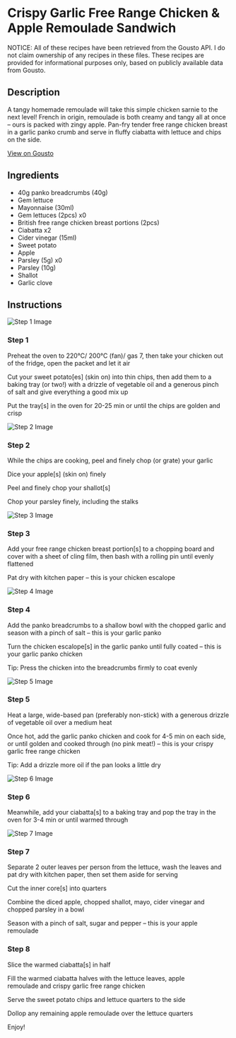 # Crispy Garlic Free Range Chicken & Apple Remoulade Sandwich

NOTICE: All of these recipes have been retrieved from the Gousto API. I do not claim ownership of any recipes in these files. These recipes are provided for informational purposes only, based on publicly available data from Gousto.

## Description

A tangy homemade remoulade will take this simple chicken sarnie to the next level! French in origin, remoulade is both creamy and tangy all at once – ours is packed with zingy apple. Pan-fry tender free range chicken breast in a garlic panko crumb and serve in fluffy ciabatta with lettuce and chips on the side.

[View on Gousto](https://www.gousto.co.uk/recipes/cookbook/crispy-free-range-chicken-apple-remoulade-sandwich)

## Ingredients

- 40g panko breadcrumbs (40g)
- Gem lettuce
- Mayonnaise (30ml)
- Gem lettuces (2pcs) x0
- British free range chicken breast portions (2pcs)
- Ciabatta x2
- Cider vinegar (15ml)
- Sweet potato
- Apple
- Parsley (5g) x0
- Parsley (10g)
- Shallot
- Garlic clove

## Instructions

![Step 1 Image](https://production-media.gousto.co.uk/cms/recipe-step-image/Step-1-1706023473271-x200.jpg)

### Step 1

Preheat the oven to 220°C/ 200°C (fan)/ gas 7, then take your chicken out of the fridge, open the packet and let it air

Cut your sweet potato[es] (skin on) into thin chips, then add them to a baking tray (or two!) with a drizzle of vegetable oil and a generous pinch of salt and give everything a good mix up

Put the tray[s] in the oven for 20-25 min or until the chips are golden and crisp

![Step 2 Image](https://production-media.gousto.co.uk/cms/recipe-step-image/Step-2-1706023479472-x200.jpg)

### Step 2

While the chips are cooking, peel and finely chop (or grate) your garlic

Dice your apple[s]<span class="text-danger"> </span>(skin on) finely

Peel and finely chop your shallot[s]

Chop your parsley finely, including the stalks

![Step 3 Image](https://production-media.gousto.co.uk/cms/recipe-step-image/Step-3-1706023486441-x200.jpg)

### Step 3

Add your free range chicken breast portion[s] to a chopping board and cover with a sheet of cling film, then bash with a rolling pin until evenly flattened

Pat dry with kitchen paper – this is your chicken escalope

![Step 4 Image](https://production-media.gousto.co.uk/cms/recipe-step-image/Step-4-1706023492432-x200.jpg)

### Step 4

Add the panko breadcrumbs to a shallow bowl with the chopped garlic and season with a pinch of salt – this is your garlic panko

Turn the chicken escalope[s] in the garlic panko until fully coated – this is your garlic panko chicken

Tip: Press the chicken into the breadcrumbs firmly to coat evenly

![Step 5 Image](https://production-media.gousto.co.uk/cms/recipe-step-image/Step-5-1706023497734-x200.jpg)

### Step 5

Heat a large, wide-based pan (preferably non-stick) with a generous drizzle of vegetable oil over a medium heat

Once hot, add the garlic panko chicken and cook for 4-5 min on each side, or until golden and cooked through (no pink meat!) – this is your crispy garlic free range chicken

Tip: Add a drizzle more oil if the pan looks a little dry

![Step 6 Image](https://production-media.gousto.co.uk/cms/recipe-step-image/Step-6-1706023503435-x200.jpg)

### Step 6

Meanwhile, add your ciabatta[s] to a baking tray and pop the tray in the oven for 3-4 min or until warmed through

![Step 7 Image](https://production-media.gousto.co.uk/cms/recipe-step-image/Step-7-1706023509242-x200.jpg)

### Step 7

Separate 2<span class="text-danger"> </span>outer leaves per person from the lettuce, wash the leaves and pat dry with kitchen paper, then set them aside for serving

Cut the inner core[s] into quarters

Combine the diced apple, chopped shallot, mayo, cider vinegar and chopped parsley in a bowl

Season with a pinch of salt, sugar and pepper – this is your apple remoulade

### Step 8

Slice the warmed ciabatta[s] in half

Fill the warmed ciabatta halves with the lettuce leaves, apple remoulade and crispy garlic free range chicken

Serve the sweet potato chips and lettuce quarters to the side

Dollop any remaining apple remoulade over the lettuce quarters

Enjoy!


